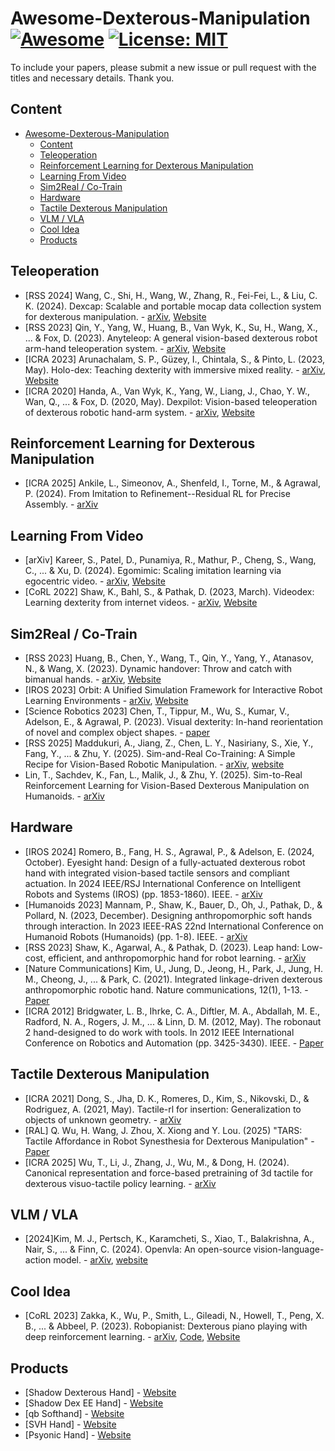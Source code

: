# Awesome-Dexterous-Manipulation [![Awesome](https://awesome.re/badge-flat.svg)](https://awesome.re) [![License: MIT](https://img.shields.io/badge/License-MIT-green.svg)](https://opensource.org/licenses/MIT)

To include your papers, please submit a new issue or pull request with the titles and necessary details. Thank you.

## Content

- [Awesome-Dexterous-Manipulation  ](#awesome-dexterous-manipulation--)
  - [Content](#content)
  - [Teleoperation](#teleoperation)
  - [Reinforcement Learning for Dexterous Manipulation](#reinforcement-learning-for-dexterous-manipulation)
  - [Learning From Video](#learning-from-video)
  - [Sim2Real / Co-Train](#sim2real--co-train)
  - [Hardware](#hardware)
  - [Tactile Dexterous Manipulation](#tactile-dexterous-manipulation)
  - [VLM / VLA](#vlm--vla)
  - [Cool Idea](#cool-idea)
  - [Products](#products)

## Teleoperation

* [RSS 2024] Wang, C., Shi, H., Wang, W., Zhang, R., Fei-Fei, L., & Liu, C. K. (2024). Dexcap: Scalable and portable mocap data collection system for dexterous manipulation. - [arXiv](https://arxiv.org/abs/2403.07788), [Website](https://dex-cap.github.io/)
* [RSS 2023] Qin, Y., Yang, W., Huang, B., Van Wyk, K., Su, H., Wang, X., ... & Fox, D. (2023). Anyteleop: A general vision-based dexterous robot arm-hand teleoperation system. - [arXiv](https://arxiv.org/abs/2307.04577), [Website](https://yzqin.github.io/anyteleop/)
* [ICRA 2023] Arunachalam, S. P., Güzey, I., Chintala, S., & Pinto, L. (2023, May). Holo-dex: Teaching dexterity with immersive mixed reality. - [arXiv](https://arxiv.org/abs/2210.06463), [Website](https://holo-dex.github.io/)
* [ICRA 2020] Handa, A., Van Wyk, K., Yang, W., Liang, J., Chao, Y. W., Wan, Q., ... & Fox, D. (2020, May). Dexpilot: Vision-based teleoperation of dexterous robotic hand-arm system. - [arXiv](https://arxiv.org/abs/1910.03135), [Website](https://sites.google.com/view/dex-pilot)

## Reinforcement Learning for Dexterous Manipulation
- [ICRA 2025] Ankile, L., Simeonov, A., Shenfeld, I., Torne, M., & Agrawal, P. (2024). From Imitation to Refinement--Residual RL for Precise Assembly. - [arXiv](https://arxiv.org/abs/2407.16677)

## Learning From Video

* [arXiv] Kareer, S., Patel, D., Punamiya, R., Mathur, P., Cheng, S., Wang, C., ... & Xu, D. (2024). Egomimic: Scaling imitation learning via egocentric video. - [arXiv](https://arxiv.org/abs/2410.24221), [Website](https://egomimic.github.io/)
* [CoRL 2022] Shaw, K., Bahl, S., & Pathak, D. (2023, March). Videodex: Learning dexterity from internet videos. - [arXiv](https://arxiv.org/abs/2212.04498), [Website](https://video-dex.github.io)

## Sim2Real / Co-Train

* [RSS 2023] Huang, B., Chen, Y., Wang, T., Qin, Y., Yang, Y., Atanasov, N., & Wang, X. (2023). Dynamic handover: Throw and catch with bimanual hands. - [arXiv](https://arxiv.org/pdf/2309.05655), [Website](https://binghao-huang.github.io/dynamic_handover/)
* [IROS 2023] Orbit: A Unified Simulation Framework for Interactive Robot Learning Environments - [arXiv](https://arxiv.org/abs/2301.04195), [Website](https://isaac-orbit.github.io/)
* [Science Robotics 2023] Chen, T., Tippur, M., Wu, S., Kumar, V., Adelson, E., & Agrawal, P. (2023). Visual dexterity: In-hand reorientation of novel and complex object shapes.  - [paper](https://arxiv.org/abs/2211.11744)
* [RSS 2025] Maddukuri, A., Jiang, Z., Chen, L. Y., Nasiriany, S., Xie, Y., Fang, Y., ... & Zhu, Y. (2025). Sim-and-Real Co-Training: A Simple Recipe for Vision-Based Robotic Manipulation.  - [arXiv](https://co-training.github.io/resources/paper.pdf), [website](https://co-training.github.io/)
* Lin, T., Sachdev, K., Fan, L., Malik, J., & Zhu, Y. (2025). Sim-to-Real Reinforcement Learning for Vision-Based Dexterous Manipulation on Humanoids. - [arXiv](https://arxiv.org/abs/2502.20396)

## Hardware

* [IROS 2024] Romero, B., Fang, H. S., Agrawal, P., & Adelson, E. (2024, October). Eyesight hand: Design of a fully-actuated dexterous robot hand with integrated vision-based tactile sensors and compliant actuation. In 2024 IEEE/RSJ International Conference on Intelligent Robots and Systems (IROS) (pp. 1853-1860). IEEE. - [arXiv](https://arxiv.org/abs/2410.06440)
* [Humanoids 2023] Mannam, P., Shaw, K., Bauer, D., Oh, J., Pathak, D., & Pollard, N. (2023, December). Designing anthropomorphic soft hands through interaction. In 2023 IEEE-RAS 22nd International Conference on Humanoid Robots (Humanoids) (pp. 1-8). IEEE. - [arXiv](https://arxiv.org/pdf/2306.04784)
* [RSS 2023] Shaw, K., Agarwal, A., & Pathak, D. (2023). Leap hand: Low-cost, efficient, and anthropomorphic hand for robot learning. - [arXiv](https://arxiv.org/abs/2309.06440)
* [Nature Communications] Kim, U., Jung, D., Jeong, H., Park, J., Jung, H. M., Cheong, J., ... & Park, C. (2021). Integrated linkage-driven dexterous anthropomorphic robotic hand. Nature communications, 12(1), 1-13. - [Paper](https://www.nature.com/articles/s41467-021-27261-0.pdf)
* [ICRA 2012] Bridgwater, L. B., Ihrke, C. A., Diftler, M. A., Abdallah, M. E., Radford, N. A., Rogers, J. M., ... & Linn, D. M. (2012, May). The robonaut 2 hand-designed to do work with tools. In 2012 IEEE International Conference on Robotics and Automation (pp. 3425-3430). IEEE. - [Paper](https://ieeexplore.ieee.org/abstract/document/6224772/)

## Tactile Dexterous Manipulation

- [ICRA 2021] Dong, S., Jha, D. K., Romeres, D., Kim, S., Nikovski, D., & Rodriguez, A. (2021, May). Tactile-rl for insertion: Generalization to objects of unknown geometry. - [arXiv](https://arxiv.org/pdf/2104.01167)
- [RAL] Q. Wu, H. Wang, J. Zhou, X. Xiong and Y. Lou. (2025) "TARS: Tactile Affordance in Robot Synesthesia for Dexterous Manipulation" - [Paper](https://ieeexplore.ieee.org/abstract/document/10766612)
- [ICRA 2025] Wu, T., Li, J., Zhang, J., Wu, M., & Dong, H. (2024). Canonical representation and force-based pretraining of 3d tactile for dexterous visuo-tactile policy learning.  - [arXiv](https://arxiv.org/abs/2409.17549)


## VLM / VLA
* [2024]Kim, M. J., Pertsch, K., Karamcheti, S., Xiao, T., Balakrishna, A., Nair, S., ... & Finn, C. (2024). Openvla: An open-source vision-language-action model. - [arXiv](https://arxiv.org/abs/2406.09246), [website](https://openvla.github.io/)

## Cool Idea

* [CoRL 2023] Zakka, K., Wu, P., Smith, L., Gileadi, N., Howell, T., Peng, X. B., ... & Abbeel, P. (2023). Robopianist: Dexterous piano playing with deep reinforcement learning.  *-* [arXiv](https://arxiv.org/abs/2304.04150), [Code](https://kzakka.com/robopianist/), [Website](https://github.com/google-research/robopianist)

## Products

* [Shadow Dexterous Hand] - [Website](https://www.shadowrobot.com/dexterous-hand-series/)
* [Shadow Dex EE Hand] - [Website](https://www.shadowrobot.com/dex-ee/)
* [qb Softhand] - [Website](https://qbrobotics.com/product/qb-softhand-research/)
* [SVH Hand] - [Website](https://schunk.com/us/en/gripping-systems/special-gripper/svh/c/PGR_3161)
* [Psyonic Hand] - [Website](https://www.psyonic.io/)
